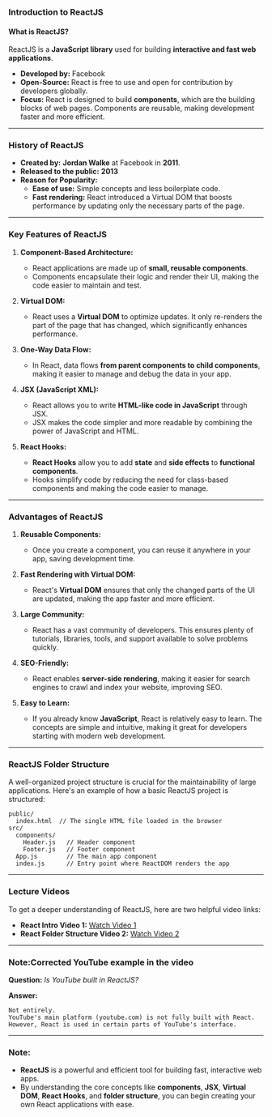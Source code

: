 ### **Introduction to ReactJS**

#### **What is ReactJS?**
ReactJS is a **JavaScript library** used for building **interactive and fast web applications**. 

- **Developed by:** Facebook
- **Open-Source:** React is free to use and open for contribution by developers globally.
- **Focus:** React is designed to build **components**, which are the building blocks of web pages. Components are reusable, making development faster and more efficient.

---

### **History of ReactJS**
- **Created by:** **Jordan Walke** at Facebook in **2011**.
- **Released to the public:** **2013**
- **Reason for Popularity:**
  - **Ease of use:** Simple concepts and less boilerplate code.
  - **Fast rendering:** React introduced a Virtual DOM that boosts performance by updating only the necessary parts of the page.

---

### **Key Features of ReactJS**

1. **Component-Based Architecture:**
   - React applications are made up of **small, reusable components**. 
   - Components encapsulate their logic and render their UI, making the code easier to maintain and test.

2. **Virtual DOM:**
   - React uses a **Virtual DOM** to optimize updates. It only re-renders the part of the page that has changed, which significantly enhances performance.

3. **One-Way Data Flow:**
   - In React, data flows **from parent components to child components**, making it easier to manage and debug the data in your app.

4. **JSX (JavaScript XML):**
   - React allows you to write **HTML-like code in JavaScript** through JSX.
   - JSX makes the code simpler and more readable by combining the power of JavaScript and HTML.

5. **React Hooks:**
   - **React Hooks** allow you to add **state** and **side effects** to **functional components**.
   - Hooks simplify code by reducing the need for class-based components and making the code easier to manage.

---

### **Advantages of ReactJS**

1. **Reusable Components:**
   - Once you create a component, you can reuse it anywhere in your app, saving development time.

2. **Fast Rendering with Virtual DOM:**
   - React's **Virtual DOM** ensures that only the changed parts of the UI are updated, making the app faster and more efficient.

3. **Large Community:**
   - React has a vast community of developers. This ensures plenty of tutorials, libraries, tools, and support available to solve problems quickly.

4. **SEO-Friendly:**
   - React enables **server-side rendering**, making it easier for search engines to crawl and index your website, improving SEO.

5. **Easy to Learn:**
   - If you already know **JavaScript**, React is relatively easy to learn. The concepts are simple and intuitive, making it great for developers starting with modern web development.

---

### **ReactJS Folder Structure**

A well-organized project structure is crucial for the maintainability of large applications. Here's an example of how a basic ReactJS project is structured:

```
public/
  index.html  // The single HTML file loaded in the browser
src/
  components/
    Header.js   // Header component
    Footer.js   // Footer component
  App.js        // The main app component
  index.js      // Entry point where ReactDOM renders the app
```

---

### **Lecture Videos**

To get a deeper understanding of ReactJS, here are two helpful video links:

- **React Intro Video 1:** [Watch Video 1](https://drive.google.com/file/d/1fGRTS0pg7akgh8lHRm_HKX2TcR8-Hg3N/view?usp=sharing)
- **React Folder Structure Video 2:** [Watch Video 2](https://drive.google.com/file/d/1uQDrYMoeAksXLhXVgbC9-o3YpyrFzuvI/view?usp=sharing)

---

### **Note:Corrected YouTube example in the video**

**Question:** *Is YouTube built in ReactJS?*

**Answer:**
```plaintext
Not entirely.
YouTube's main platform (youtube.com) is not fully built with React. However, React is used in certain parts of YouTube's interface.
```

---

### **Note:**
- **ReactJS** is a powerful and efficient tool for building fast, interactive web apps.
- By understanding the core concepts like **components**, **JSX**, **Virtual DOM**, **React Hooks**, and **folder structure**, you can begin creating your own React applications with ease.

